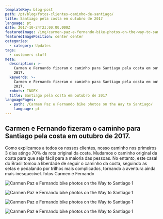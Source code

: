 ```yaml
---
templateKey: blog-post
path: /pt/blog/fotos-clientes-caminho-de-santiago/
title: Santiago pela costa em outubro de 2017
language: pt
date: 2017-10-24T23:00:00.000Z
featuredImage: /img/carmen-paz-e-fernando-bike-photos-on-the-way-to-santiago-5.png
featuredImagePosition: center center
categories:
  - category: Updates
tags:
  - customers stuff
meta:
  description: >-
    Carmen e Fernando fizeram o caminho para Santiago pela costa em outubro de
    2017.
  keywords: >-
    Carmen e Fernando fizeram o caminho para Santiago pela costa em outubro de
    2017.
  robots: INDEX
  title: Santiago pela costa em outubro de 2017
languagePages:
  - path: /Carmen Paz e Fernando bike photos on the Way to Santiago/
    language: pt
---
```

## Carmen e Fernando fizeram o caminho para Santiago pela costa em outubro de 2017.

Como explicamos a todos os nossos clientes, nosso caminho nos primeiros 3 dias atinge 70% da rota original da costa. Mudamos o caminho original da costa para que seja fácil para a maioria das pessoas. No entanto, este casal do Brasil tomou a liberdade de seguir o caminho da costa, seguindo as setas e pedalando por trilhos mais complicados, tornando a aventura ainda mais inesquecível. fotos Carmen e Fernando

![Carmen Paz e Fernando bike photos on the Way to Santiago 1](/img/carmen-paz-e-fernando-bike-photos-on-the-way-to-santiago-11.png "Carmen Paz e Fernando bike photos on the Way to Santiago 1")

![Carmen Paz e Fernando bike photos on the Way to Santiago 1](/img/carmen-paz-e-fernando-bike-photos-on-the-way-to-santiago-12.png "Carmen Paz e Fernando bike photos on the Way to Santiago 1")

![Carmen Paz e Fernando bike photos on the Way to Santiago 1](/img/carmen-paz-e-fernando-bike-photos-on-the-way-to-santiago-10.png "Carmen Paz e Fernando bike photos on the Way to Santiago 1")

![Carmen Paz e Fernando bike photos on the Way to Santiago 1](/img/carmen-paz-e-fernando-bike-photos-on-the-way-to-santiago-10.png "Carmen Paz e Fernando bike photos on the Way to Santiago 1")
